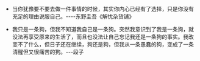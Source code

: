 - 当你犹豫要不要去做一件事情的时候，其实你内心已经有了选择，只是你没有充足的理由说服自己。----东野圭吾《解忧杂货铺》





- 我只是一条狗，但我不知道我自己是一条狗。突然我意识到了我是一条狗，就没法再享受原来的生活了，而且也没法让自己忘记我还是一条狗的事实。我改变不了什么，但日子还在继续，狗还是狗，但我从一条愚蠢的狗，变成了一条清醒但又很痛苦的狗。---段子